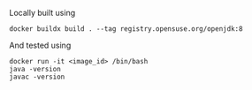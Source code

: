Locally built using

```console
docker buildx build . --tag registry.opensuse.org/openjdk:8
```

And tested using

```console
docker run -it <image_id> /bin/bash
java -version
javac -version
```
